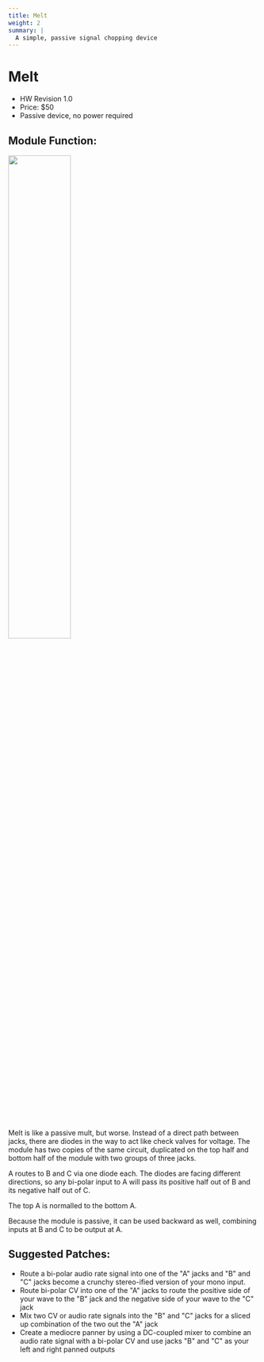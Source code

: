 ```yaml
---
title: Melt
weight: 2
summary: |
  A simple, passive signal chopping device
---
```


# Melt
- HW Revision 1.0
- Price: $50
- Passive device, no power required

## Module Function: 
<img src="./meltPanel.png" float="left" width="50%">

Melt is like a passive mult, but worse. Instead of a direct path between jacks, there are diodes in the way to act like check valves for voltage. The module has two copies of the same circuit, duplicated on the top half and bottom half of the module with two groups of three jacks. 

A routes to B and C via one diode each. The diodes are facing different directions, so any bi-polar input to A will pass its positive half out of B and its negative half out of C. 

The top A is normalled to the bottom A. 

Because the module is passive, it can be used backward as well, combining inputs at B and C to be output at A. 

## Suggested Patches: 
- Route a bi-polar audio rate signal into one of the "A" jacks and "B" and "C" jacks become a crunchy stereo-ified version of your mono input. 
- Route bi-polar CV into one of the "A" jacks to route the positive side of your wave to the "B" jack and the negative side of your wave to the "C" jack 
- Mix two CV or audio rate signals into the "B" and "C" jacks for a sliced up combination of the two out the "A" jack
- Create a mediocre panner by using a DC-coupled mixer to combine an audio rate signal with a bi-polar CV and use jacks "B" and "C" as your left and right panned outputs



